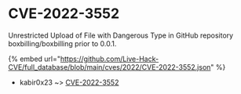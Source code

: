# CVE-2022-3552

Unrestricted Upload of File with Dangerous Type in GitHub repository boxbilling/boxbilling prior to 0.0.1.

{% embed url="https://github.com/Live-Hack-CVE/full_database/blob/main/cves/2022/CVE-2022-3552.json" %}


* kabir0x23 ~> [CVE-2022-3552](https://www.alice-snow.ru/2022/database/cve-2022-3552/cve-2022-3552-kabir0x23)